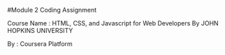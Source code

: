 #Module 2 Coding Assignment

Course Name : HTML, CSS, and Javascript for Web Developers By JOHN HOPKINS UNIVERSITY 

By : Coursera Platform
